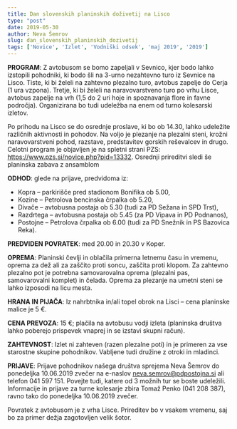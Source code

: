 ```yaml
---
title: Dan slovenskih planinskih doživetij na Lisco
type: "post"
date: 2019-05-30
author: Neva Šemrov
slug: dan_slovenskih_planinskih_dozivetij
tags: ['Novice', 'Izlet', 'Vodniški odsek', 'maj 2019', '2019']
---
```


**PROGRAM**:  Z avtobusom se bomo zapeljali v Sevnico, kjer bodo lahko izstopili pohodniki, ki bodo šli na 3-urno nezahtevno turo iz Sevnice na Lisco. Tiste, ki bi želeli na zahtevno plezalno turo, avtobus zapelje do Cerja (1 ura vzpona). <!--more--> Tretje, ki bi želeli na naravovarstveno turo po vrhu Lisce, avtobus zapelje na vrh (1,5 do 2 uri hoje in spoznavanja flore in favne področja). Organizirana bo tudi udeležba na enem od turno kolesarski izletov. 

Po prihodu na Lisco se do osrednje proslave, ki bo ob 14.30, lahko udeležite različnih aktivnosti in pohodov. Na voljo je plezanje na plezalni steni, krožni naravovarstveni pohod, razstave, predstavitev gorskih reševalcev in drugo. Celotni program je objavljen je na spletni strani PZS: https://www.pzs.si/novice.php?pid=13332. Osrednji prireditvi sledi še planinska zabava z ansamblom


**ODHOD**: glede na prijave, predvidoma iz: 

- Kopra – parkirišče pred stadionom Bonifika ob 5.00, 
- Kozine – Petrolova bencinska črpalka ob 5.20, 
- Divače – avtobusna postaja ob 5.30 (tudi za PD Sežana in SPD Trst), 
- Razdrtega – avtobusna postaja ob 5.45 (za PD Vipava in PD Podnanos),
- Postojne – Petrolova črpalka ob 6.00 (tudi za PD Snežnik in PS Bazovica Reka). 

**PREDVIDEN POVRATEK**: med 20.00 in 20.30 v Koper.

**OPREMA**: Planinski čevlji in oblačila primerna letnemu času in vremenu, oprema za dež ali za zaščito proti soncu, zaščita proti klopom.  Za zahtevno plezalno pot je potrebna samovarovalna oprema (plezalni pas, samovarovalni komplet) in čelada. Oprema za plezanje na umetni steni se lahko izposodi na licu mesta.

**HRANA IN PIJAČA**: Iz nahrbtnika in/ali topel obrok na Lisci – cena planinske malice je 5 €.

**CENA PREVOZA**: 15 €; plačila na avtobusu vodji izleta (planinska društva lahko poberejo prispevek vnaprej in se izstavi skupni račun).

**ZAHTEVNOST**:  Izlet ni zahteven (razen plezalne poti) in je primeren za vse starostne skupine pohodnikov. Vabljene tudi družine z otroki in mladinci.
                                                                                                                   
**PRIJAVE**: Prijave pohodnikov našega društva sprejema Neva Šemrov do ponedeljka 10.06.2019 zvečer na e-naslov neva.semrov@pdpostojna.si ali telefon 041 597 151. Povejte tudi, katere od 3 možnih tur se boste udeležili. Informacije in prijave za turne kolesarje zbira Tomaž Penko (041 208 387), ravno tako  do ponedeljka 10.06.2019 zvečer.

Povratek z avtobusom je z vrha Lisce. Prireditev bo v vsakem vremenu, saj bo za primer dežja zagotovljen velik šotor.                                                                                                                                                                                                               

